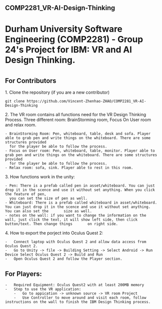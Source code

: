 ## COMP2281_VR-AI-Design-Thinking
#   Durham University Software Engineering (COMP2281) - Group 24's Project for IBM: VR and AI Design Thinking.
#   

## For Contributors

1\. Clone the repository (if you are a new contributor)

    git clone https://github.com/Vincent-Zhenhao-ZHAO/COMP2281_VR-AI-Design-Thinking

2\. The VR room contains all functions need for the VR Design Thinking Process. Three different room: BrainStorming room, Focus On User room and relax room.
    
    - BrainStorming Room: Pen, whiteboard, table, desk and sofa. Player able to grab pen and write things on the whiteboard. There are some structures provided
      for the player be able to follow the process.
    - Focus on User room: Pen, whiteboard, table, monitor. Player able to grab pen and write things on the whiteboard. There are some structures provided
      for the player be able to follow the process.
    - Relax room: sofa, sink. Player able to rest in this room.
    
3\. How functions work in the unity:

    - Pen: There is a prefab called pen in asset/whiteboard. You can just drop it in the scence and use it without set anything. When you click the feature of pen,
      you can set the size of pen as well.
    - Whiteboard: There is a prefab called whiteboard in asset/whiteboard. You can just drop it in the scence and use it without set anything. You can also set the       size as well.
    - notes on the wall: if you want to change the information on the wall, just click the text, it will show left side, then click button/text. Then change things       on right side.

4\. How to export the porject into Oculus Quest 2:

    -   Connect laptop with Oculus Quest 2 and allow data access from Oculus Quest 2.
    -   Go to Unity -> file -> Building Setting -> Select Android -> Run Device Select Oculus Quest 2 -> Build and Run
    -   Open Oculus Quest 2 and follow the Player section.

## For Players:
    -   Required Equipment: Oculus Quest2 with at least 200MB memory
    -   Step to use the VR application:
        -   Go to appication -> unknown source -> VR room Project
        -   Use Controller to move around and visit each room, follow instructions on the wall to finish the IBM Design Thinking process.
    
    
